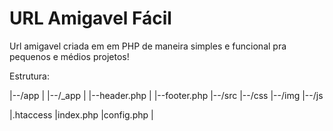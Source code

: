 # URL Amigavel Fácil

Url amigavel criada em em PHP de maneira simples e funcional pra pequenos e médios projetos!

Estrutura:

|--/app
|    |--/_app
|        |--header.php
|        |--footer.php
|--/src
     |--/css
     |--/img
     |--/js
          
|.htaccess
|index.php
|config.php
|
